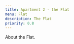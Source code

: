 ```yaml
---
title: Apartment 2 - the Flat
menu: Flat
description: The Flat
priority: 0.8
---
```


About the Flat.
